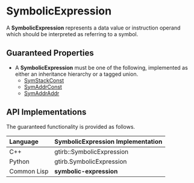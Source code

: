 SymbolicExpression
====================

A **SymbolicExpression** represents a data value or instruction
operand which should be interpreted as referring to a symbol.


Guaranteed Properties
---------------------

- A **SymbolicExpression** must be one of the following, implemented
  as either an inheritance hierarchy or a tagged union.
  - [SymStackConst](SymStackConst.md)
  - [SymAddrConst](SymAddrConst.md)
  - [SymAddrAddr](SymAddrAddr.md)


API Implementations
--------------------

The guaranteed functionality is provided as follows.

| Language    | SymbolicExpression Implementation |
|:------------|:----------------------------------|
| C++         | gtirb::SymbolicExpression         |
| Python      | gtirb.SymbolicExpression          |
| Common Lisp | **symbolic-expression**           |
